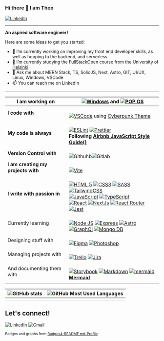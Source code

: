 ### Hi there 👋 I am Theo 

[![LinkedIn](https://img.shields.io/badge/LinkedIn-0077B5?style=for-the-badge&logo=linkedin&logoColor=white)](https://www.linkedin.com/in/theodoros-kondakos/)

<hr/>

**An aspired software engineer!**

Here are some ideas to get you started:

- 🔭 I’m currently working on improving my front end developer skills, as well as hopping to the backend, and serverless
- 🌱 I’m currently studying the [FullStackOpen](https://fullstackopen.com/en/) course from the [University of Helsinki](https://www.helsinki.fi/en)
- 💬 Ask me about MERN Stack, TS, SolidJS, Next, Astro, GIT, UI/UX, Linux, Windows, VSCode
- 📫 You can reach me on LinkedIn
<!-- - ⚡ Fun fact: ... -->

<hr/>

| **I am working on** | [![Windows](https://img.shields.io/badge/Windows-0078D6?style=for-the-badge&logo=windows&logoColor=white)](https://www.microsoft.com/en-us/windows) **and** [![POP OS](https://img.shields.io/badge/Pop!_OS-48B9C7?style=for-the-badge&logo=Pop!_OS&logoColor=white)](https://pop.system76.com/) |
|---|---|
| **I code with** | <br/> [![VSCode](https://img.shields.io/badge/VSCode-0078D4?style=for-the-badge&logo=visual%20studio%20code&logoColor=white)](https://code.visualstudio.com/) using [Cyberpunk Theme](https://marketplace.visualstudio.com/items?itemName=max-SS.cyberpunk) <br/> |
| **My code is always** | <br/> [![ESLint](https://img.shields.io/badge/eslint-3A33D1?style=for-the-badge&logo=eslint&logoColor=white)](https://eslint.org/) [![Prettier](https://img.shields.io/badge/prettier-1A2C34?style=for-the-badge&logo=prettier&logoColor=F7BA3E)](https://prettier.io/) <br/> **Following [Airbnb JavaScript Style Guide()](https://github.com/airbnb/javascript)** <br/> |
| **Version Control with** | <br/> ![Githuhb](https://img.shields.io/badge/GitHub-100000?style=for-the-badge&logo=github&logoColor=white)![Gitlab](https://img.shields.io/badge/GitLab-330F63?style=for-the-badge&logo=gitlab&logoColor=white) <br/> |
| **I am creating my projects with** | <br/> [![Vite](https://img.shields.io/badge/Vite-B73BFE?style=for-the-badge&logo=vite&logoColor=FFD62E)](https://vitejs.dev/) <br/> |
| **I write with passion in** | <br/> [![HTML 5](https://img.shields.io/badge/HTML5-E34F26?style=for-the-badge&logo=html5&logoColor=white)](https://developer.mozilla.org/en-US/docs/Glossary/HTML5) [![CSS3](https://img.shields.io/badge/CSS3-1572B6?style=for-the-badge&logo=css3&logoColor=white)](https://img.shields.io/badge/CSS3-1572B6?style=for-the-badge&logo=css3&logoColor=white) [![SASS](https://img.shields.io/badge/Sass-CC6699?style=for-the-badge&logo=sass&logoColor=white)](https://sass-lang.com/) [![TailwindCSS](https://img.shields.io/badge/Tailwind_CSS-38B2AC?style=for-the-badge&logo=tailwind-css&logoColor=white)](https://tailwindcss.com/)<br/>[![JavaScript](https://img.shields.io/badge/JavaScript-323330?style=for-the-badge&logo=javascript&logoColor=F7DF1E)](https://www.javascript.com/) [![TypeScript](https://img.shields.io/badge/TypeScript-007ACC?style=for-the-badge&logo=typescript&logoColor=white)](https://www.typescriptlang.org/) <br/> [![React](https://img.shields.io/badge/React-20232A?style=for-the-badge&logo=react&logoColor=61DAFB)](https://reactjs.org/) [![NextJs](https://img.shields.io/badge/next.js-000000?style=for-the-badge&logo=nextdotjs&logoColor=white)](https://nextjs.org/) [![React Router](https://img.shields.io/badge/React_Router-CA4245?style=for-the-badge&logo=react-router&logoColor=white)](https://reactrouter.com/en/main) [![Jest](https://img.shields.io/badge/Jest-C21325?style=for-the-badge&logo=jest&logoColor=white)](https://jestjs.io/) <br/> |
| Currently learning | <br/> [![Node JS](https://img.shields.io/badge/Node.js-339933?style=for-the-badge&logo=nodedotjs&logoColor=white)](https://nodejs.org/en/) [![Express](https://img.shields.io/badge/Express.js-000000?style=for-the-badge&logo=express&logoColor=white)](https://expressjs.com/) [![Astro](https://img.shields.io/badge/Astro-0C1222?style=for-the-badge&logo=astro&logoColor=FDFDFE)](https://astro.build/) [![GraphQl](https://img.shields.io/badge/GraphQl-E10098?style=for-the-badge&logo=graphql&logoColor=white)](https://graphql.org/) [![Mongo DB](https://img.shields.io/badge/MongoDB-4EA94B?style=for-the-badge&logo=mongodb&logoColor=white)](https://www.mongodb.com/) <br/> |
| Designing stuff with | <br/> [![Figma](https://img.shields.io/badge/Figma-F24E1E?style=for-the-badge&logo=figma&logoColor=white)](https://www.figma.com/) [![Photoshop](https://img.shields.io/badge/Adobe%20Photoshop-31A8FF?style=for-the-badge&logo=Adobe%20Photoshop&logoColor=black)](https://www.adobe.com/be_en/products/photoshop/landpb.html?gclid=CjwKCAiA3pugBhAwEiwAWFzwdWoRZkaTmdAJhFa0RqPoQTHPd3UJ3LRVCXS3fE3eZ0ETaIRZPQl-lxoC43wQAvD_BwE&mv=search&mv=search&sdid=LZ32SYVR&ef_id=CjwKCAiA3pugBhAwEiwAWFzwdWoRZkaTmdAJhFa0RqPoQTHPd3UJ3LRVCXS3fE3eZ0ETaIRZPQl-lxoC43wQAvD_BwE:G:s&s_kwcid=AL!3085!3!445311000415!e!!g!!photoshop!10432291863!103882922872) |
| Managing projects with | <br/> [![Trello](https://img.shields.io/badge/Trello-0052CC?style=for-the-badge&logo=trello&logoColor=white)](https://trello.com/home) [![Jira](https://img.shields.io/badge/Jira-0052CC?style=for-the-badge&logo=Jira&logoColor=white)](https://www.atlassian.com/software/jira) |
| And documenting them with | <br/> [![Storybook](https://img.shields.io/badge/storybook-FF4785?style=for-the-badge&logo=storybook&logoColor=white)](https://storybook.js.org/) [![Markdown](https://img.shields.io/badge/Markdown-000000?style=for-the-badge&logo=markdown&logoColor=white)](https://www.markdownguide.org/) [![mermaid](https://user-images.githubusercontent.com/25774466/223553865-0c4665b5-ebe6-4426-9f14-75507c18ba28.svg)**Mermaid**](https://mermaid.js.org/) |
|   | |

<!-- ![GitHub Most Used Languages](https://github-readme-stats.vercel.app/api/top-langs/?username=TheoKondak&theme=tokyonight) -->



<!-- ![Trophy Stats](https://github-profile-trophy.vercel.app/?username=TheoKondak&theme=tokyonight) -->

| ![GitHub stats](https://github-profile-summary-cards.vercel.app/api/cards/profile-details?username=TheoKondak&theme=tokyonight) | ![GitHub Most Used Languages](https://github-readme-streak-stats.herokuapp.com/?user=TheoKondak&theme=tokyonight) |
|-|-|
| | |


## Let's connect!

[![LinkedIn](https://img.shields.io/badge/LinkedIn-0077B5?style=for-the-badge&logo=linkedin&logoColor=white)](https://www.linkedin.com/in/theodoros-kondakos/)
[![Gmail](https://img.shields.io/badge/Gmail-D14836?style=for-the-badge&logo=gmail&logoColor=white)](mailto:thkondak@gmail.com)



<small>Badges and graphs from [Badges4-README.md-Profile](https://github.com/alexandresanlim/Badges4-README.md-Profile)</small>

<!-- Sources: Badges: https://github.com/alexandresanlim/Badges4-README.md-Profile -->
